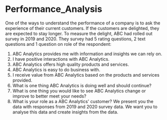 # Performance_Analysis

One of the ways to understand the performance of a company is to ask the experience of their current customers. If the customers are delighted, they are expected to stay longer.
To measure the delight, ABC had rolled out survey in 2019 and 2020.
They survey had 5 rating questions, 2 text questions and 1 question on role of the respondent:
1.	ABC Analytics provides me with information and insights we can rely on.
2.	I have positive interactions with ABC Analytics.
3.	ABC Analytics offers high quality products and services.
4.	ABC Analytics is easy to do business with.
5.	I receive value from ABC Analytics based on the products and services provided.
6.	What is one thing ABC Analytics is doing well and should continue?
7.	What is one thing you would like to see ABC Analytics change or improve to better meet your needs?
8.	What is your role as a ABC Analytics' customer?
We present you the data with responses from 2019 and 2020 survey data.
We want you to analyse this data and create insights from the data. 

